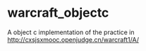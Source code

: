 warcraft_objectc
================

A object c implementation of the practice in http://cxsjsxmooc.openjudge.cn/warcraft1/A/
